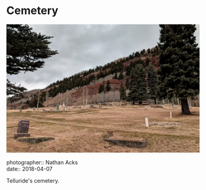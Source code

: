 # Cemetery

![A mountain cemetery](assets/2018-04-07-cemetery.webp)

photographer:: Nathan Acks  
date:: 2018-04-07

Telluride's cemetery.
